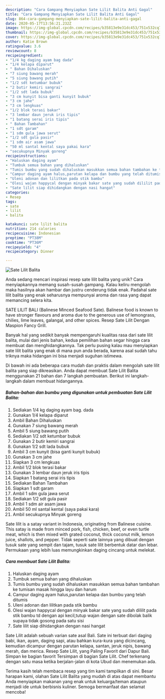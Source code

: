 ```yaml
---
description: "Cara Gampang Menyiapkan Sate Lilit Balita Anti Gagal"
title: "Cara Gampang Menyiapkan Sate Lilit Balita Anti Gagal"
slug: 864-cara-gampang-menyiapkan-sate-lilit-balita-anti-gagal
date: 2020-05-17T13:56:21.232Z
image: https://img-global.cpcdn.com/recipes/b35813e9e31dc453/751x532cq70/sate-lilit-balita-foto-resep-utama.jpg
thumbnail: https://img-global.cpcdn.com/recipes/b35813e9e31dc453/751x532cq70/sate-lilit-balita-foto-resep-utama.jpg
cover: https://img-global.cpcdn.com/recipes/b35813e9e31dc453/751x532cq70/sate-lilit-balita-foto-resep-utama.jpg
author: Katie Brown
ratingvalue: 3.6
reviewcount: 8
recipeingredient:
- "1/4 kg daging ayam bag dada"
- "1/4 kelapa diparut"
- " Bahan Dihaluskan"
- "7 siung bawang merah"
- "5 siung bawang putih"
- "1/2 sdt ketumbar bubuk"
- "2 butir kemiri sangrai"
- "1/2 sdt lada bubuk"
- "3 cm kunyit bisa ganti kunyit bubuk"
- "3 cm jahe"
- "3 cm lengkuas"
- "1/2 blok terasi bakar"
- "3 lembar daun jeruk iris tipis"
- "1 batang serai iris tipis"
- " Bahan Tambahan"
- "1 sdt garam"
- "1 sdm gula jawa serut"
- "1/2 sdt gula pasir"
- "1 sdm air asam jawa"
- "50 ml santal kental saya pakai kara"
- "secukupnya Minyak goreng"
recipeinstructions:
- "Haluskan daging ayam"
- "Tumbuk semua bahan yang dihaluskan"
- "Tumis bumbu yang sudah dihaluskan masukkan semua bahan tambahan ke tumisan masak hingga layu dan harum"
- "Campur daging ayam halus,parutan kelapa dan bumbu yang telah ditumis"
- "Uleni adonan dan lilitkan pada stik bambu"
- "Olesi wajan happycal dengan minyak bakar sate yang sudah dililit pada stik bambu td dengan api kecil,tutup wajan dengan sate dibolak balik supaya tidak gosong pada satu sisi"
- "Sate lilit siap dihidangkan dengan nasi hangat"
categories:
- Resep
tags:
- sate
- lilit
- balita

katakunci: sate lilit balita 
nutrition: 214 calories
recipecuisine: Indonesian
preptime: "PT38M"
cooktime: "PT36M"
recipeyield: "4"
recipecategory: Dinner

---
```



![Sate Lilit Balita](https://img-global.cpcdn.com/recipes/b35813e9e31dc453/751x532cq70/sate-lilit-balita-foto-resep-utama.jpg)

Anda sedang mencari inspirasi resep sate lilit balita yang unik? Cara menyiapkannya memang susah-susah gampang. Kalau keliru mengolah maka hasilnya akan hambar dan justru cenderung tidak enak. Padahal sate lilit balita yang enak seharusnya mempunyai aroma dan rasa yang dapat memancing selera kita.

SATE LILIT BALI (Balinese Minced Seafood Sate). Balinese food is known to have stronger flavours and aroma due to the generous use of lemongrass, chilies, lime leaves, galangal, and other spices. Resep Sate Lilit Dengan Maspion Fancy Grill.

Banyak hal yang sedikit banyak mempengaruhi kualitas rasa dari sate lilit balita, mulai dari jenis bahan, kedua pemilihan bahan segar hingga cara membuat dan menghidangkannya. Tak perlu pusing kalau mau menyiapkan sate lilit balita yang enak di mana pun anda berada, karena asal sudah tahu triknya maka hidangan ini bisa menjadi suguhan istimewa.


Di bawah ini ada beberapa cara mudah dan praktis dalam mengolah sate lilit balita yang siap dikreasikan. Anda dapat membuat Sate Lilit Balita menggunakan 21 bahan dan 7 langkah pembuatan. Berikut ini langkah-langkah dalam membuat hidangannya.

<!--inarticleads1-->

##### Bahan-bahan dan bumbu yang digunakan untuk pembuatan Sate Lilit Balita:

1. Sediakan 1/4 kg daging ayam bag. dada
1. Gunakan 1/4 kelapa diparut
1. Ambil  Bahan Dihaluskan
1. Gunakan 7 siung bawang merah
1. Ambil 5 siung bawang putih
1. Sediakan 1/2 sdt ketumbar bubuk
1. Gunakan 2 butir kemiri sangrai
1. Gunakan 1/2 sdt lada bubuk
1. Ambil 3 cm kunyit (bisa ganti kunyit bubuk)
1. Gunakan 3 cm jahe
1. Siapkan 3 cm lengkuas
1. Ambil 1/2 blok terasi bakar
1. Gunakan 3 lembar daun jeruk iris tipis
1. Siapkan 1 batang serai iris tipis
1. Sediakan  Bahan Tambahan
1. Siapkan 1 sdt garam
1. Ambil 1 sdm gula jawa serut
1. Sediakan 1/2 sdt gula pasir
1. Ambil 1 sdm air asam jawa
1. Ambil 50 ml santal kental (saya pakai kara)
1. Ambil secukupnya Minyak goreng


Sate lilit is a satay variant in Indonesia, originating from Balinese cuisine. This satay is made from minced pork, fish, chicken, beef, or even turtle meat, which is then mixed with grated coconut, thick coconut milk, lemon juice, shallots, and pepper. Tidak seperti sate lainnya yang dibuat dengan tusuk sate yang sempit dan tajam, tusuk sate lilit berbentuk datar dan lebar. Permukaan yang lebih luas memungkinkan daging cincang untuk melekat. 

<!--inarticleads2-->

##### Cara membuat Sate Lilit Balita:

1. Haluskan daging ayam
1. Tumbuk semua bahan yang dihaluskan
1. Tumis bumbu yang sudah dihaluskan masukkan semua bahan tambahan ke tumisan masak hingga layu dan harum
1. Campur daging ayam halus,parutan kelapa dan bumbu yang telah ditumis
1. Uleni adonan dan lilitkan pada stik bambu
1. Olesi wajan happycal dengan minyak bakar sate yang sudah dililit pada stik bambu td dengan api kecil,tutup wajan dengan sate dibolak balik supaya tidak gosong pada satu sisi
1. Sate lilit siap dihidangkan dengan nasi hangat


Sate Lilit adalah sebuah varian sate asal Bali. Sate ini terbuat dari daging babi, ikan, ayam, daging sapi, atau bahkan kura-kura yang dicincang, kemudian dicampur dengan parutan kelapa, santan, jeruk nipis, bawang merah, dan merica. Resep Sate Lilit, yang Paling Favorit dari Dapur Bali. Simpan ke bagian favorit Tersimpan di bagian Sate Lilit. Chef terkenang dengan satu masa ketika berjalan-jalan di kota Ubud dan menemukan ada. 

Terima kasih telah membaca resep yang tim kami tampilkan di sini. Besar harapan kami, olahan Sate Lilit Balita yang mudah di atas dapat membantu Anda menyiapkan makanan yang enak untuk keluarga/teman ataupun menjadi ide untuk berbisnis kuliner. Semoga bermanfaat dan selamat mencoba!
